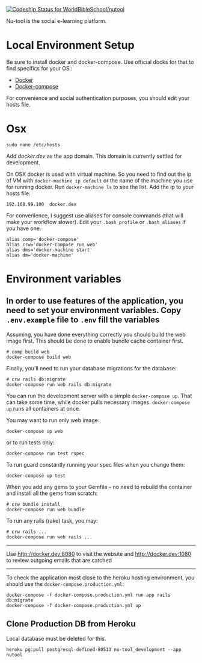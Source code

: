 [ ![Codeship Status for WorldBibleSchool/nutool](https://codeship.com/projects/84a938e0-1eb7-0134-67cf-3632048523f1/status?branch=master)](https://codeship.com/projects/160174)

Nu-tool is the social e-learning platform.

# Local Environment Setup

Be sure to install docker and docker-compose. Use official docks for that
to find specifics for your OS :
- [Docker](https://docs.docker.com/engine/installation/)
- [Docker-compose](https://docs.docker.com/compose/install/)

For convenience and social authentication purposes, you should edit your
hosts file.

# Osx

```sudo nano /etc/hosts```

Add _docker.dev_ as the app domain. This domain is currently settled for
development.

On OSX docker is used with virtual machine. So you need to find out the
ip of VM with ```docker-machine ip default``` or the name of the machine
you use for running docker. Run ```docker-machine ls``` to see the list.
Add the ip to your hosts file:
```
192.168.99.100  docker.dev
```

For convenience, I suggest use aliases for console commands (that will
make your workflow slower). Edit your ```.bash_profile``` or
```.bash_aliases``` if you have one.

```
alias comp='docker-compose'
alias crw='docker-compose run web'
alias dms='docker-machine start'
alias dm='docker-machine'

```

# Environment variables

In order to use features of the application, you need to set your
environment variables. Copy ```.env.example``` file  to ```.env```
fill the variables
------------------

Assuming, you have done everything correctly you should build the web
image first. This should be done to enable bundle cache container first.
```
# comp build web
docker-compose build web
```

Finally, you'll need to run your database migrations for the database:
```
# crw rails db:migrate
docker-compose run web rails db:migrate
```

You can run the development server with a simple ```docker-compose up```.
That can take some time, while docker pulls necessary images.
```docker-compose up``` runs all containers at once.

You may want to run only web image:
```
docker-compose up web
```

or to run tests only:
```
docker-compose run test rspec
```

To run guard constantly running your spec files when you change them:
```
docker-compose up test
```

When you add any gems to your Gemfile - no need to rebuild the container
and install all the gems from scratch:
```
# crw bundle install
docker-compose run web bundle
```

To run any rails (rake) task, you may:
```
# crw rails ...
docker-compose run web rails ...
```

---

Use http://docker.dev:8080 to visit the website and
http://docker.dev:1080 to review outgoing emails that are catched

------

To check the application most close to the heroku hosting environment,
you should use the ```docker-compose.production.yml```:

```
docker-compose -f docker-compose.production.yml run app rails db:migrate
docker-compose -f docker-compose.production.yml up
```

## Clone Production DB from Heroku

Local database must be deleted for this.

```
heroku pg:pull postgresql-defined-80513 nu-tool_development --app nutool
```
